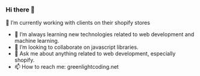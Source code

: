 ### Hi there 👋

 🔭 I’m currently working with clients on their shopify stores
- 🌱 I’m always learning new technologies related to web development and machine learning.
- 👯 I’m looking to collaborate on javascript libraries.
- 💬 Ask me about anything related to web development, especially shopify.
- 📫 How to reach me: greenlightcoding.net
